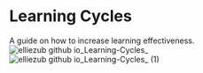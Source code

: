 # Learning Cycles
 A guide on how to increase learning effectiveness.
![elliezub github io_Learning-Cycles_](https://github.com/elliezub/Learning-Cycles/assets/112726692/4a0f1a26-82f5-47ad-89bd-5e97a38c811c)
![elliezub github io_Learning-Cycles_ (1)](https://github.com/elliezub/Learning-Cycles/assets/112726692/fcebc61d-3b87-4930-b1f5-e264b0a3d930)
